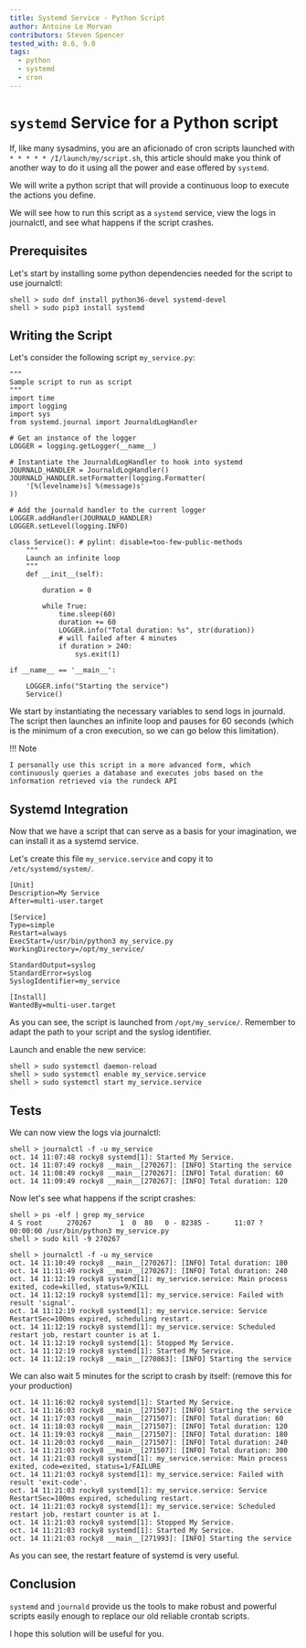 ```yaml
---
title: Systemd Service - Python Script
author: Antoine Le Morvan
contributors: Steven Spencer
tested_with: 8.6, 9.0
tags:
  - python
  - systemd
  - cron
---
```


# `systemd` Service for a Python script

If, like many sysadmins, you are an aficionado of cron scripts launched with `* * * * * /I/launch/my/script.sh`, this article should make you think of another way to do it using all the power and ease offered by `systemd`.

We will write a python script that will provide a continuous loop to execute the actions you define.

We will see how to run this script as a `systemd` service, view the logs in journalctl, and see what happens if the script crashes.

## Prerequisites

Let's start by installing some python dependencies needed for the script to use journalctl:

```
shell > sudo dnf install python36-devel systemd-devel
shell > sudo pip3 install systemd
```

## Writing the Script

Let's consider the following script `my_service.py`:

```
"""
Sample script to run as script
"""
import time
import logging
import sys
from systemd.journal import JournaldLogHandler

# Get an instance of the logger
LOGGER = logging.getLogger(__name__)

# Instantiate the JournaldLogHandler to hook into systemd
JOURNALD_HANDLER = JournaldLogHandler()
JOURNALD_HANDLER.setFormatter(logging.Formatter(
    '[%(levelname)s] %(message)s'
))

# Add the journald handler to the current logger
LOGGER.addHandler(JOURNALD_HANDLER)
LOGGER.setLevel(logging.INFO)

class Service(): # pylint: disable=too-few-public-methods
    """
    Launch an infinite loop
    """
    def __init__(self):

        duration = 0

        while True:
            time.sleep(60)
            duration += 60
            LOGGER.info("Total duration: %s", str(duration))
            # will failed after 4 minutes
            if duration > 240:
                sys.exit(1)

if __name__ == '__main__':

    LOGGER.info("Starting the service")
    Service()
```

We start by instantiating the necessary variables to send logs in journald. The script then launches an infinite loop and pauses for 60 seconds (which is the minimum of a cron execution, so we can go below this limitation).

!!! Note

    I personally use this script in a more advanced form, which continuously queries a database and executes jobs based on the information retrieved via the rundeck API

## Systemd Integration

Now that we have a script that can serve as a basis for your imagination, we can install it as a systemd service.

Let's create this file `my_service.service` and copy it to `/etc/systemd/system/`.

```
[Unit]
Description=My Service
After=multi-user.target

[Service]
Type=simple
Restart=always
ExecStart=/usr/bin/python3 my_service.py
WorkingDirectory=/opt/my_service/

StandardOutput=syslog
StandardError=syslog
SyslogIdentifier=my_service

[Install]
WantedBy=multi-user.target
```

As you can see, the script is launched from `/opt/my_service/`. Remember to adapt the path to your script and the syslog identifier.

Launch and enable the new service:

```
shell > sudo systemctl daemon-reload
shell > sudo systemctl enable my_service.service
shell > sudo systemctl start my_service.service
```

## Tests

We can now view the logs via journalctl:

```
shell > journalctl -f -u my_service
oct. 14 11:07:48 rocky8 systemd[1]: Started My Service.
oct. 14 11:07:49 rocky8 __main__[270267]: [INFO] Starting the service
oct. 14 11:08:49 rocky8 __main__[270267]: [INFO] Total duration: 60
oct. 14 11:09:49 rocky8 __main__[270267]: [INFO] Total duration: 120
```

Now let's see what happens if the script crashes:

```
shell > ps -elf | grep my_service
4 S root      270267       1  0  80   0 - 82385 -      11:07 ?        00:00:00 /usr/bin/python3 my_service.py
shell > sudo kill -9 270267
```

```
shell > journalctl -f -u my_service
oct. 14 11:10:49 rocky8 __main__[270267]: [INFO] Total duration: 180
oct. 14 11:11:49 rocky8 __main__[270267]: [INFO] Total duration: 240
oct. 14 11:12:19 rocky8 systemd[1]: my_service.service: Main process exited, code=killed, status=9/KILL
oct. 14 11:12:19 rocky8 systemd[1]: my_service.service: Failed with result 'signal'.
oct. 14 11:12:19 rocky8 systemd[1]: my_service.service: Service RestartSec=100ms expired, scheduling restart.
oct. 14 11:12:19 rocky8 systemd[1]: my_service.service: Scheduled restart job, restart counter is at 1.
oct. 14 11:12:19 rocky8 systemd[1]: Stopped My Service.
oct. 14 11:12:19 rocky8 systemd[1]: Started My Service.
oct. 14 11:12:19 rocky8 __main__[270863]: [INFO] Starting the service
```

We can also wait 5 minutes for the script to crash by itself: (remove this for your production)

```
oct. 14 11:16:02 rocky8 systemd[1]: Started My Service.
oct. 14 11:16:03 rocky8 __main__[271507]: [INFO] Starting the service
oct. 14 11:17:03 rocky8 __main__[271507]: [INFO] Total duration: 60
oct. 14 11:18:03 rocky8 __main__[271507]: [INFO] Total duration: 120
oct. 14 11:19:03 rocky8 __main__[271507]: [INFO] Total duration: 180
oct. 14 11:20:03 rocky8 __main__[271507]: [INFO] Total duration: 240
oct. 14 11:21:03 rocky8 __main__[271507]: [INFO] Total duration: 300
oct. 14 11:21:03 rocky8 systemd[1]: my_service.service: Main process exited, code=exited, status=1/FAILURE
oct. 14 11:21:03 rocky8 systemd[1]: my_service.service: Failed with result 'exit-code'.
oct. 14 11:21:03 rocky8 systemd[1]: my_service.service: Service RestartSec=100ms expired, scheduling restart.
oct. 14 11:21:03 rocky8 systemd[1]: my_service.service: Scheduled restart job, restart counter is at 1.
oct. 14 11:21:03 rocky8 systemd[1]: Stopped My Service.
oct. 14 11:21:03 rocky8 systemd[1]: Started My Service.
oct. 14 11:21:03 rocky8 __main__[271993]: [INFO] Starting the service
```

As you can see, the restart feature of systemd is very useful.

## Conclusion

`systemd` and `journald` provide us the tools to make robust and powerful scripts easily enough to replace our old reliable crontab scripts.

I hope this solution will be useful for you.

